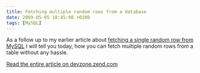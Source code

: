 ```yaml
---
title: Fetching multiple random rows from a database
date: 2009-05-05 18:45:08 +0200
tags: [MySQL]
---
```


As a follow up to my earlier article about [fetching a single random row from MySQL](http://www.dasprids.de/blog/2008/06/07/fetching-random-rows-of-mysql-efficiently) I will tell you today, how you can fetch multiple random rows from a table without any hassle.

[Read the entire article on devzone.zend.com](http://devzone.zend.com/article/4571-Fetching-multiple-random-rows-from-a-database)